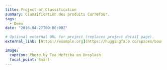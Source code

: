 ```yaml
---
title: Project of Classification
summary: Classification des produits Carrefour.
tags:
  - Demo
date: "2016-04-27T00:00:00Z"

# Optional external URL for project (replaces project detail page).
external_link: [https://example.org](https://huggingface.co/spaces/bourahima/Classification_produit)

image:
  caption: Photo by Toa Heftiba on Unsplash
  focal_point: Smart
---
```

